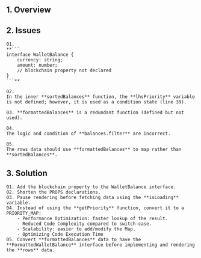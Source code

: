 ## 1. Overview

## 2. Issues 
```
01.
**```
interface WalletBalance { 
    currency: string; 
    amount: number; 
    // blockchain property not declared
}
```**

02.
In the inner **sortedBalances** function, the **lhsPriority** variable is not defined; however, it is used as a condition state (line 39).

03. **formattedBalances** is a redundant function (defined but not used).

04.
The logic and condition of **balances.filter** are incorrect.

05. 
The rows data should use **formattedBalances** to map rather than **sortedBalances**.
```

## 3. Solution
```
01. Add the blockchain property to the WalletBalance interface.
02. Shorten the PROPS declarations.
03. Pause rendering before fetching data using the **isLoading** variable.
04. Instead of using the **getPriority** function, convert it to a PRIORITY_MAP:
    - Performance Optimization: faster lookup of the result.
    - Reduced Code Complexity compared to switch-case.
    - Scalability: easier to add/modify the Map.
    - Optimizing Code Execution Time
05. Convert **formattedBalances** data to have the **FormattedWalletBalance** interface before implementing and rendering the **rows** data.
